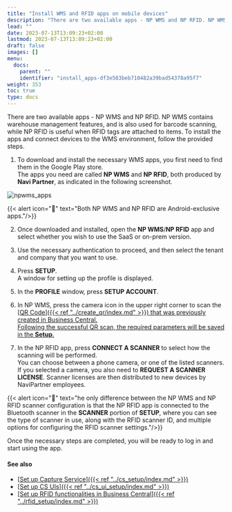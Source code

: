 ```yaml
---
title: "Install WMS and RFID apps on mobile devices"
description: "There are two available apps - NP WMS and NP RFID. NP WMS contains warehouse management features, and is also used for barcode scanning, while NP RFID is useful when RFID tags are attached to items."
lead: ""
date: 2023-07-13T13:09:23+02:00
lastmod: 2023-07-13T13:09:23+02:00
draft: false
images: []
menu:
  docs:
    parent: ""
    identifier: "install_apps-df3e583beb710482a39bad54378a95f7"
weight: 353
toc: true
type: docs
---
```


There are two available apps - NP WMS and NP RFID. NP WMS contains warehouse management features, and is also used for barcode scanning, while NP RFID is useful when RFID tags are attached to items. To install the apps and connect devices to the WMS environment, follow the provided steps. 

1. To download and install the necessary WMS apps, you first need to find them in the Google Play store.      
   The apps you need are called **NP WMS** and **NP RFID**, both produced by **Navi Partner**, as indicated in the following screenshot.           

![npwms_apps](NPWMS-Play-Store.jpg)

  {{< alert icon="📝" text="Both NP WMS and NP RFID are Android-exclusive apps."/>}}

2. Once downloaded and installed, open the **NP WMS**/**NP RFID** app and select whether you wish to use the SaaS or on-prem version. 

3. Use the necessary authentication to proceed, and then select the tenant and company that you want to use.

4. Press **SETUP**.         
   A window for setting up the profile is displayed.

5. In the **PROFILE** window, press **SETUP ACCOUNT**.

6. In NP WMS, press the camera icon in the upper right corner to scan the [<ins>QR Code<ins>]({{< ref "../create_qr/index.md" >}}) that was previously created in Business Central.              
   Following the successful QR scan, the required parameters will be saved in the **Setup**.

7. In the NP RFID app, press **CONNECT A SCANNER** to select how the scanning will be performed.    
   You can choose between a phone camera, or one of the listed scanners.
   If you selected a camera, you also need to **REQUEST A SCANNER LICENSE**. Scanner licenses are then distributed to new devices by NaviPartner employees.

  {{< alert icon="📝" text="he only difference between the NP WMS and NP RFID scanner configuration is that the NP RFID app is connected to the Bluetooth scanner in the <b>SCANNER</b> portion of <b>SETUP</b>, where you can see the type of scanner in use, along with the RFID scanner ID, and multiple options for configuring the RFID scanner settings."/>}}

   Once the necessary steps are completed, you will be ready to log in and start using the app.

#### See also

- [<ins>Set up Capture Service<ins>]({{< ref "../cs_setup/index.md" >}})
- [<ins>Set up CS UIs<ins>]({{< ref "../cs_ui_setup/index.md" >}})
- [<ins>Set up RFID functionalities in Business Central<ins>]({{< ref "../rfid_setup/index.md" >}})